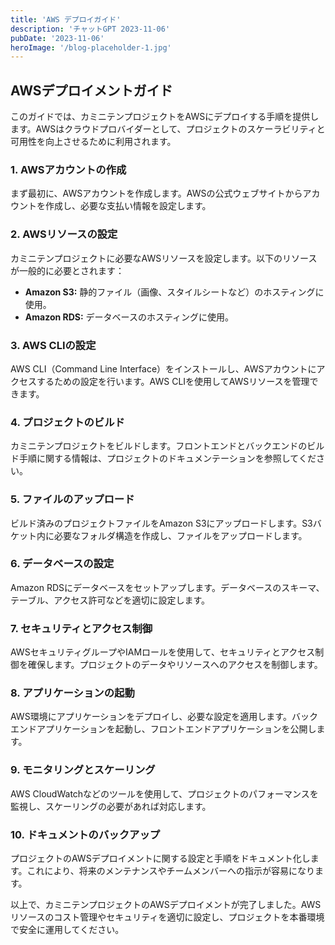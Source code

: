 ```yaml
---
title: 'AWS デプロイガイド'
description: 'チャットGPT 2023-11-06'
pubDate: '2023-11-06'
heroImage: '/blog-placeholder-1.jpg'
---
```



## AWSデプロイメントガイド

このガイドでは、カミニテンプロジェクトをAWSにデプロイする手順を提供します。AWSはクラウドプロバイダーとして、プロジェクトのスケーラビリティと可用性を向上させるために利用されます。

### 1. AWSアカウントの作成

まず最初に、AWSアカウントを作成します。AWSの公式ウェブサイトからアカウントを作成し、必要な支払い情報を設定します。

### 2. AWSリソースの設定

カミニテンプロジェクトに必要なAWSリソースを設定します。以下のリソースが一般的に必要とされます：

- **Amazon S3:** 静的ファイル（画像、スタイルシートなど）のホスティングに使用。
- **Amazon RDS:** データベースのホスティングに使用。

### 3. AWS CLIの設定

AWS CLI（Command Line Interface）をインストールし、AWSアカウントにアクセスするための設定を行います。AWS CLIを使用してAWSリソースを管理できます。

### 4. プロジェクトのビルド

カミニテンプロジェクトをビルドします。フロントエンドとバックエンドのビルド手順に関する情報は、プロジェクトのドキュメンテーションを参照してください。

### 5. ファイルのアップロード

ビルド済みのプロジェクトファイルをAmazon S3にアップロードします。S3バケット内に必要なフォルダ構造を作成し、ファイルをアップロードします。

### 6. データベースの設定

Amazon RDSにデータベースをセットアップします。データベースのスキーマ、テーブル、アクセス許可などを適切に設定します。

### 7. セキュリティとアクセス制御

AWSセキュリティグループやIAMロールを使用して、セキュリティとアクセス制御を確保します。プロジェクトのデータやリソースへのアクセスを制御します。

### 8. アプリケーションの起動

AWS環境にアプリケーションをデプロイし、必要な設定を適用します。バックエンドアプリケーションを起動し、フロントエンドアプリケーションを公開します。

### 9. モニタリングとスケーリング

AWS CloudWatchなどのツールを使用して、プロジェクトのパフォーマンスを監視し、スケーリングの必要があれば対応します。

### 10. ドキュメントのバックアップ

プロジェクトのAWSデプロイメントに関する設定と手順をドキュメント化します。これにより、将来のメンテナンスやチームメンバーへの指示が容易になります。

以上で、カミニテンプロジェクトのAWSデプロイメントが完了しました。AWSリソースのコスト管理やセキュリティを適切に設定し、プロジェクトを本番環境で安全に運用してください。
